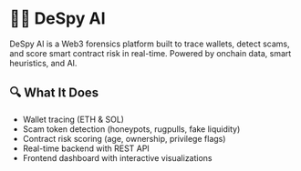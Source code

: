 # 🕵️‍♂️ DeSpy AI

DeSpy AI is a Web3 forensics platform built to trace wallets, detect scams, and score smart contract risk in real-time. Powered by onchain data, smart heuristics, and AI.

## 🔍 What It Does

- Wallet tracing (ETH & SOL)
- Scam token detection (honeypots, rugpulls, fake liquidity)
- Contract risk scoring (age, ownership, privilege flags)
- Real-time backend with REST API
- Frontend dashboard with interactive visualizations
